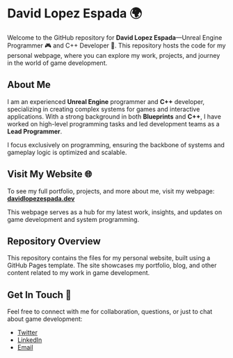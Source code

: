 # David Lopez Espada 🌍

Welcome to the GitHub repository for **David Lopez Espada**—Unreal Engine Programmer 🎮 and C++ Developer 👾. This repository hosts the code for my personal webpage, where you can explore my work, projects, and journey in the world of game development.

## About Me
I am an experienced **Unreal Engine** programmer and **C++** developer, specializing in creating complex systems for games and interactive applications. With a strong background in both **Blueprints** and **C++**, I have worked on high-level programming tasks and led development teams as a **Lead Programmer**.

I focus exclusively on programming, ensuring the backbone of systems and gameplay logic is optimized and scalable.

## Visit My Website 🌐
To see my full portfolio, projects, and more about me, visit my webpage:  
[**davidlopezespada.dev**](https://your-website-url.com)

This webpage serves as a hub for my latest work, insights, and updates on game development and system programming.

## Repository Overview
This repository contains the files for my personal website, built using a GitHub Pages template. The site showcases my portfolio, blog, and other content related to my work in game development.

## Get In Touch 💬
Feel free to connect with me for collaboration, questions, or just to chat about game development:
- [Twitter](https://twitter.com/yourhandle)
- [LinkedIn](https://linkedin.com/in/yourprofile)
- [Email](mailto:youremail@domain.com)
